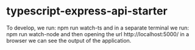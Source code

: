 # typescript-express-api-starter
To develop, we run:
npm run watch-ts
and in a separate terminal we run:
npm run watch-node
and then opening the url http://localhost:5000/ in a browser we can see the output of the application.
